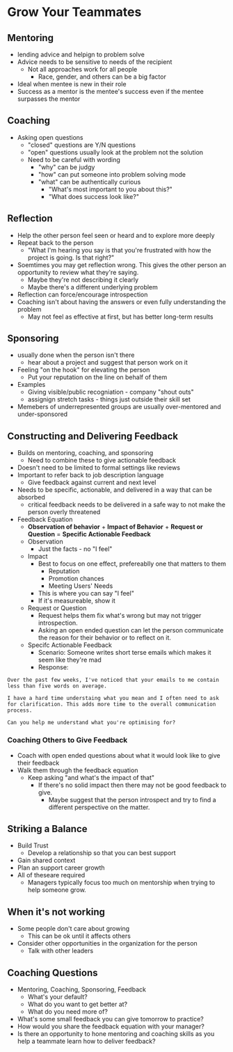 # Grow Your Teammates
## Mentoring
- lending advice and helpign to problem solve
- Advice needs to be sensitive to needs of the recipient
  - Not all approaches work for all people
    - Race, gender, and others can be a big factor
- Ideal when mentee is new in their role
- Success as a mentor is the mentee's success even if the mentee surpasses the mentor
  
## Coaching
- Asking open questions
  - "closed" questions are Y/N questions
  - "open" questions usually look at the problem not the solution
  - Need to be careful with wording
    - "why" can be judgy
    - "how" can put someone into problem solving mode
    - "what" can be authentically curious
      - "What's most important to you about this?"
      - "What does success look like?"

## Reflection
- Help the other person feel seen or heard and to explore more deeply
- Repeat back to the person
  - "What I'm hearing you say is that you're frustrated with how the project is going. Is that right?"
- Soemtimes you may get reflection wrong. This gives the other person an opportunity to review what they're saying.
  - Maybe they're not describing it clearly
  - Maybe there's a different underlying problem
- Reflection can force/encourage introspection
- Coaching isn't about having the answers or even fully understanding the problem
  - May not feel as effective at first, but has better long-term results

## Sponsoring
- usually done when the person isn't there
  - hear about a project and suggest that person work on it
- Feeling "on the hook" for elevating the person
  - Put your reputation on the line on behalf of them
- Examples
  - Giving visible/public recogniation - company "shout outs"
  - assignign stretch tasks - things just outside their skill set
- Memebers of underrepresented groups are usually over-mentored and under-sponsored
  
## Constructing and Delivering Feedback
- Builds on mentoring, coaching, and sponsoring
  - Need to combine these to give actionable feedback
- Doesn't need to be limited to formal settings like reviews
- Important to refer back to job description language
  - Give feedback against current and next level
- Needs to be specific, actionable, and delivered in a way that can be absorbed
  - critical feedback needs to be delivered in a safe way to not make the person overly threatened
- Feedback Equation
  - **Observation of behavior** + **Impact of Behavior** + **Request or Question** = **Specific Actionable Feedback**
  - Observation
    - Just the facts - no "I feel"
  - Impact
    - Best to focus on one effect, prefereablly one that matters to them
      - Reputation
      - Promotion chances
      - Meeting Users' Needs
    - This is where you can say "I feel"
    - If it's measureable, show it
  - Request or Question
    - Request helps them fix what's wrong but may not trigger introspection.
    - Asking an open ended question can let the person communicate the reason for their behavior or to reflect on it.
  - Specifc Actionable Feedback
    - Scenario: Someone writes short terse emails which makes it seem like they're mad
    - Response:
```
Over the past few weeks, I've noticed that your emails to me contain less than five words on average.

I have a hard time understaing what you mean and I often need to ask for clarification. This adds more time to the overall communication process.

Can you help me understand what you're optimising for?
```

### Coaching Others to Give Feedback
- Coach with open ended questions about what it would look like to give their feedback
- Walk them through the feedback equation
  - Keep asking "and what's the impact of that" 
    - If there's no solid impact then there may not be good feedback to give.
      - Maybe suggest that the person introspect and try to find a different perspective on the matter.

## Striking a Balance
- Build Trust
  - Develop a relationship so that you can best support
- Gain shared context
- Plan an support career growth
- All of theseare required
  - Managers typically focus too much on mentorship when trying to help someone grow.

## When it's not working
- Some people don't care about growing
  - This can be ok until it affects others
- Consider other opportunities in the organization for the person
  - Talk with other leaders

## Coaching Questions
- Mentoring, Coaching, Sponsoring, Feedback
  - What's your default?
  - What do you want to get better at?
  - What do you need more of?
- What's some small feedback you can give tomorrow to practice?
- How would you share the feedback equation with your manager?
- Is there an opportunity to hone mentoring and coaching skills as you help a teammate learn how to deliver feedback?